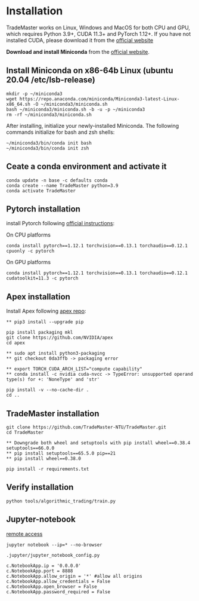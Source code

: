 # Installation
TradeMaster works on Linux, Windows and MacOS for both CPU and GPU, which requires Python 3.9+, CUDA 11.3+ and PyTorch 1.12+. If you have not installed CUDA, please download it from the [official website](https://developer.nvidia.com/cuda-11.3.0-download-archive)

__Download and install Miniconda__ from the [official website](https://docs.conda.io/en/latest/miniconda.html).
## Install Miniconda on x86-64b Linux (ubuntu 20.04 /etc/lsb-release)

   ```
   mkdir -p ~/miniconda3
   wget https://repo.anaconda.com/miniconda/Miniconda3-latest-Linux-x86_64.sh -O ~/miniconda3/miniconda.sh
   bash ~/miniconda3/miniconda.sh -b -u -p ~/miniconda3
   rm -rf ~/miniconda3/miniconda.sh
   ```
After installing, initialize your newly-installed Miniconda. The following commands initialize for bash and zsh shells:
   ```
   ~/miniconda3/bin/conda init bash
   ~/miniconda3/bin/conda init zsh
   ```

## Ceate a conda environment and activate it

  ```
  conda update -n base -c defaults conda
  conda create --name TradeMaster python=3.9
  conda activate TradeMaster
   ```
  
## Pytorch installation
install Pytorch following [official instructions](https://pytorch.org/):

On CPU platforms
  ```
  conda install pytorch==1.12.1 torchvision==0.13.1 torchaudio==0.12.1 cpuonly -c pytorch
  ```
On GPU platforms
  ```
  conda install pytorch==1.12.1 torchvision==0.13.1 torchaudio==0.12.1 cudatoolkit=11.3 -c pytorch
  ```
## Apex installation
Install Apex following [apex repo](https://github.com/NVIDIA/apex):
  ```
  ** pip3 install --upgrade pip

  pip install packaging mkl
  git clone https://github.com/NVIDIA/apex
  cd apex

  ** sudo apt install python3-packaging
  ** git checkout 0da3ffb -> packaging error

  ** export TORCH_CUDA_ARCH_LIST="compute capability"
  ** conda install -c nvidia cuda-nvcc -> TypeError: unsupported operand type(s) for +: 'NoneType' and 'str'

  pip install -v --no-cache-dir .
  cd ..
  ```
## TradeMaster installation  

  ```
  git clone https://github.com/TradeMaster-NTU/TradeMaster.git
  cd TradeMaster

  ** Downgrade both wheel and setuptools with pip install wheel==0.38.4 setuptools==66.0.0
  ** pip install setuptools==65.5.0 pip==21
  ** pip install wheel==0.38.0

  pip install -r requirements.txt
  ```

##  Verify installation

  ```
  python tools/algorithmic_trading/train.py
  ```

## Jupyter-notebook
[remote access](https://sishida21.github.io/2019/12/12/remote-jupyter-notebook/)
```
jupyter notebook --ip=* --no-browser

.jupyter/jupyter_notebook_config.py

c.NotebookApp.ip = '0.0.0.0'
c.NotebookApp.port = 8888
c.NotebookApp.allow_origin = '*' #allow all origins
c.NotebookApp.allow_credentials = False
c.NotebookApp.open_browser = False
c.NotebookApp.password_required = False
```
